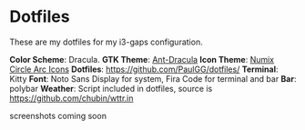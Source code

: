 # Dotfiles

These are my dotfiles for my i3-gaps configuration.

__Color Scheme__: Dracula. 
__GTK Theme__: [Ant-Dracula](https://github.com/EliverLara/Ant-Dracula)
__Icon Theme__: [Numix Circle Arc Icons](https://aur.archlinux.org/packages/numix-circle-arc-icons-git/)
__Dotfiles__: https://github.com/PaulGG/dotfiles/
__Terminal__: Kitty
__Font__: Noto Sans Display for system, Fira Code for terminal and bar
__Bar__: polybar
__Weather__: Script included in dotfiles, source is https://github.com/chubin/wttr.in

screenshots coming soon
